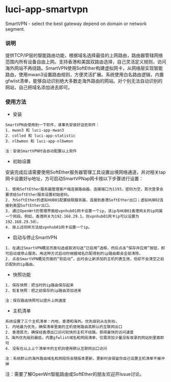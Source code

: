 # luci-app-smartvpn

SmartVPN - select the best gateway depend on domain or network segment.

### 说明

提供TCP/IP层的智能路由功能，根据域名选择最佳的上网路由，路由器管辖网络范围内所有设备自由上网。支持香港和美国双路由选择，自己灵活定义规则，访问海外网站不再绕路。SmartVPN使用SoftEther构建虚拟网卡，从网络层实现智能路由，使用mwan3设置路由规则，方便灵活扩展。系统使用白名路由逻辑，内置gfwlist清单，能够自动识别绝大多数走海外路由的网站。对个别无法自动识别的网站，自己把域名添加进去即可。

### 使用方法

* 安装

```
SmartVPN会使用到一下软件，请事先安装好这些软件：
1. mwan3 和 luci-app-mwan3
2. colled 和 luci-app-statistic
3. nlbwmon 和 luci-app-nlbwmon

注：安装SmartVPN时会自动配置以上软件
```

* 初始设置

安装完成后请需要使用SoftEther服务器管理工具设置出境网络通道，并对相关tap网卡设置好ip地址，方可启动SmartVPNap网卡按以下步骤进行设置：

```
1. 使用SoftEther服务器管理客户端连接路由器。连接端口为1193，密码为空，首次登录会要求给SoftEther服务设置初始密码。
2. 为SoftEther的虚拟HUB01配置级联服务器，连接到香港SoftEther出口；虚拟HUB02连接到美国SoftEther出口。
3. 通过OpenWrt的管理界面给vpnhub01网卡设置一个ip，该ip与HUB01香港网关的ip同属一个网段。例如，香港网关为192.168.29.1，则vpnhub01网卡ip可以设置为192.168.29.50）。
4. 按上述同样方法给vpnhub01网卡设置一个ip。
```

* 启动与停止SmartVPN

```
1. 在通过SmartVPN概览页面勾选或取消勾选“已启用”选框，然后点击“保存并应用”按钮，即可启动或停止服务。用这种方式启动时根据域名匹配得到的ip路由都会全部清除。
2. 点击SmartVPN概览页面的“软启动”，此时会让新添加的主机列表生效，但却不会清空之前匹配到的ip路由。
```

* 快照功能

```
1. 保存快照：把当时的ip路由保存起来
2. 恢复快照：把之前保存的ip路由添加进来

注：保存路由快照可以提升上网速度
```

* 主机清单

```
系统设置了三个主机清单：内地、香港和海外。优先级别从左到右，
1. 内地最为优先，确保清单里面的主机使用路由其默认的互联网出口
2. 香港其次，确保经香港出口访问较快的主机不绕路，获得最快的访问速度
3。海外优先级别最低，内置gfwlist域名和网段清单，仅需添加少量没有收录的网站到里面即可
4. 没有在以上上个清单中的主机则使用默认互联网出口访问

注：系统默认的海外路由域名和网段将会随版本更新，更新时会保留你自己设置主机清单不被冲掉
```

注：需要了解OpenWrt智能路由或SoftEther的朋友欢迎开Issue讨论。
